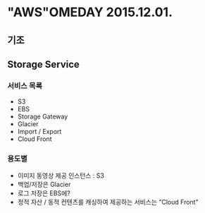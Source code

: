 # "AWS"OMEDAY 2015.12.01.

## 기조

## Storage Service

### 서비스 목록

* S3
* EBS
* Storage Gateway
* Glacier
* Import / Export
* Cloud Front

### 용도별

* 이미지 동영상 제공 인스턴스 : S3
* 백업/저장은 Glacier
* 로그 저장은 EBS에?
* 정적 자산 / 동적 컨텐츠를 캐싱하여 제공하는 서비스는 "Cloud Front"
